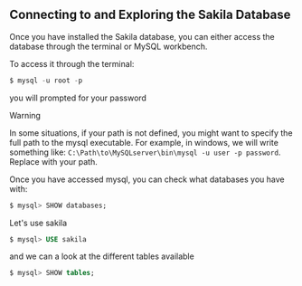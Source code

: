 ## Connecting to and Exploring the Sakila Database
Once you have installed the Sakila database, you can either access the database through the terminal or MySQL workbench.

To access it through the terminal:

```sql
$ mysql -u root -p
```

you will prompted for your password

>[!WARNING]
> In some situations, if your path is not defined, you might want to specify the full path to the mysql executable. For example, in windows, we will write something like: ```C:\Path\to\MySQLserver\bin\mysql -u user -p password```. Replace with your path.

Once you have accessed mysql, you can check what databases you have with:

```sql
$ mysql> SHOW databases;
```

Let's use sakila

```sql
$ mysql> USE sakila
```

and we can a look at the different tables available

```sql
$ mysql> SHOW tables;
```
